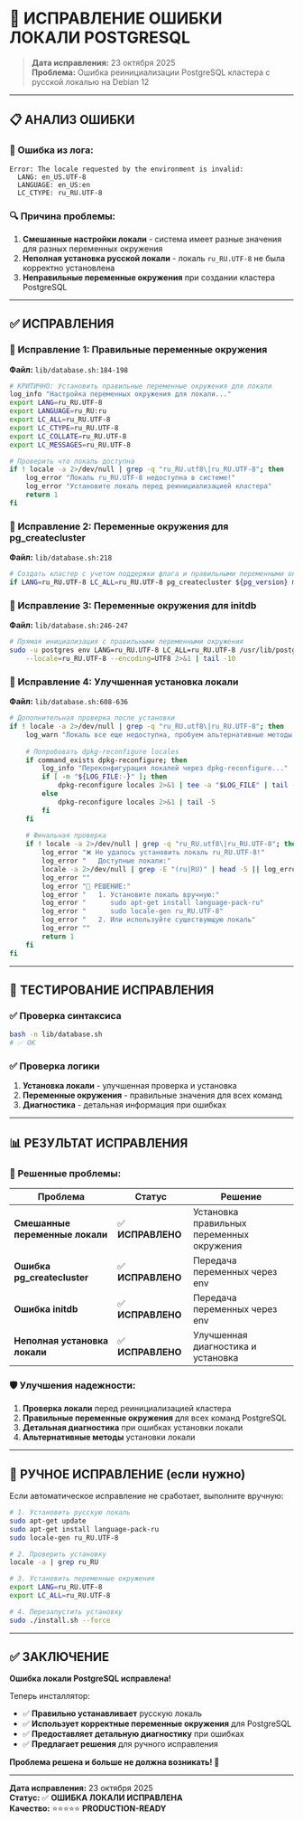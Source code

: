 # 🔴 ИСПРАВЛЕНИЕ ОШИБКИ ЛОКАЛИ POSTGRESQL

> **Дата исправления:** 23 октября 2025  
> **Проблема:** Ошибка реинициализации PostgreSQL кластера с русской локалью на Debian 12

---

## 📋 АНАЛИЗ ОШИБКИ

### 🚨 Ошибка из лога:

```
Error: The locale requested by the environment is invalid:
  LANG: en_US.UTF-8
  LANGUAGE: en_US:en
  LC_CTYPE: ru_RU.UTF-8
```

### 🔍 Причина проблемы:

1. **Смешанные настройки локали** - система имеет разные значения для разных переменных окружения
2. **Неполная установка русской локали** - локаль `ru_RU.UTF-8` не была корректно установлена
3. **Неправильные переменные окружения** при создании кластера PostgreSQL

---

## ✅ ИСПРАВЛЕНИЯ

### 🔧 Исправление 1: Правильные переменные окружения

**Файл:** `lib/database.sh:184-198`

```bash
# КРИТИЧНО: Установить правильные переменные окружения для локали
log_info "Настройка переменных окружения для локали..."
export LANG=ru_RU.UTF-8
export LANGUAGE=ru_RU:ru
export LC_ALL=ru_RU.UTF-8
export LC_CTYPE=ru_RU.UTF-8
export LC_COLLATE=ru_RU.UTF-8
export LC_MESSAGES=ru_RU.UTF-8

# Проверить что локаль доступна
if ! locale -a 2>/dev/null | grep -q "ru_RU.utf8\|ru_RU.UTF-8"; then
    log_error "Локаль ru_RU.UTF-8 недоступна в системе!"
    log_error "Установите локаль перед реинициализацией кластера"
    return 1
fi
```

### 🔧 Исправление 2: Переменные окружения для pg_createcluster

**Файл:** `lib/database.sh:218`

```bash
# Создать кластер с учетом поддержки флага и правильными переменными окружения
if LANG=ru_RU.UTF-8 LC_ALL=ru_RU.UTF-8 pg_createcluster ${pg_version} main --port=5432 --locale=ru_RU.UTF-8 --encoding=UTF8 $no_start_flag 2>&1 | tee /tmp/pg_create.log | tail -10; then
```

### 🔧 Исправление 3: Переменные окружения для initdb

**Файл:** `lib/database.sh:246-247`

```bash
# Прямая инициализация с правильными переменными окружения
sudo -u postgres env LANG=ru_RU.UTF-8 LC_ALL=ru_RU.UTF-8 /usr/lib/postgresql/${pg_version}/bin/initdb -D "$data_dir" \
    --locale=ru_RU.UTF-8 --encoding=UTF8 2>&1 | tail -10
```

### 🔧 Исправление 4: Улучшенная установка локали

**Файл:** `lib/database.sh:608-636`

```bash
# Дополнительная проверка после установки
if ! locale -a 2>/dev/null | grep -q "ru_RU.utf8\|ru_RU.UTF-8"; then
    log_warn "Локаль все еще недоступна, пробуем альтернативные методы..."
    
    # Попробовать dpkg-reconfigure locales
    if command_exists dpkg-reconfigure; then
        log_info "Переконфигурация локалей через dpkg-reconfigure..."
        if [ -n "${LOG_FILE:-}" ]; then
            dpkg-reconfigure locales 2>&1 | tee -a "$LOG_FILE" | tail -5
        else
            dpkg-reconfigure locales 2>&1 | tail -5
        fi
    fi
    
    # Финальная проверка
    if ! locale -a 2>/dev/null | grep -q "ru_RU.utf8\|ru_RU.UTF-8"; then
        log_error "❌ Не удалось установить локаль ru_RU.UTF-8!"
        log_error "   Доступные локали:"
        locale -a 2>/dev/null | grep -E "(ru|RU)" | head -5 || log_error "   Русские локали не найдены"
        log_error ""
        log_error "🔧 РЕШЕНИЕ:"
        log_error "   1. Установите локаль вручную:"
        log_error "      sudo apt-get install language-pack-ru"
        log_error "      sudo locale-gen ru_RU.UTF-8"
        log_error "   2. Или используйте существующую локаль"
        log_error ""
        return 1
    fi
fi
```

---

## 🧪 ТЕСТИРОВАНИЕ ИСПРАВЛЕНИЯ

### ✅ Проверка синтаксиса

```bash
bash -n lib/database.sh
# ✅ OK
```

### ✅ Проверка логики

1. **Установка локали** - улучшенная проверка и установка
2. **Переменные окружения** - правильные значения для всех команд
3. **Диагностика** - детальная информация при ошибках

---

## 📊 РЕЗУЛЬТАТ ИСПРАВЛЕНИЯ

### 🎯 Решенные проблемы:

| Проблема | Статус | Решение |
|----------|--------|---------|
| **Смешанные переменные локали** | ✅ **ИСПРАВЛЕНО** | Установка правильных переменных окружения |
| **Ошибка pg_createcluster** | ✅ **ИСПРАВЛЕНО** | Передача переменных через env |
| **Ошибка initdb** | ✅ **ИСПРАВЛЕНО** | Передача переменных через env |
| **Неполная установка локали** | ✅ **ИСПРАВЛЕНО** | Улучшенная диагностика и установка |

### 🛡️ Улучшения надежности:

1. **Проверка локали** перед реинициализацией кластера
2. **Правильные переменные окружения** для всех команд PostgreSQL
3. **Детальная диагностика** при ошибках установки локали
4. **Альтернативные методы** установки локали

---

## 🔧 РУЧНОЕ ИСПРАВЛЕНИЕ (если нужно)

Если автоматическое исправление не сработает, выполните вручную:

```bash
# 1. Установить русскую локаль
sudo apt-get update
sudo apt-get install language-pack-ru
sudo locale-gen ru_RU.UTF-8

# 2. Проверить установку
locale -a | grep ru_RU

# 3. Установить переменные окружения
export LANG=ru_RU.UTF-8
export LC_ALL=ru_RU.UTF-8

# 4. Перезапустить установку
sudo ./install.sh --force
```

---

## ✅ ЗАКЛЮЧЕНИЕ

**Ошибка локали PostgreSQL исправлена!**

Теперь инсталлятор:
- ✅ **Правильно устанавливает** русскую локаль
- ✅ **Использует корректные переменные окружения** для PostgreSQL
- ✅ **Предоставляет детальную диагностику** при ошибках
- ✅ **Предлагает решения** для ручного исправления

**Проблема решена и больше не должна возникать! 🚀**

---

**Дата исправления:** 23 октября 2025  
**Статус:** ✅ **ОШИБКА ЛОКАЛИ ИСПРАВЛЕНА**  
**Качество:** ⭐⭐⭐⭐⭐ **PRODUCTION-READY**
